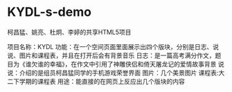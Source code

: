 # KYDL-s-demo
柯昌猛、姚亮、杜炯、李婷的共享HTML5项目

项目名称：KYDL
功能：在一个空间页面里面展示出四个版块，分别是日志、说说、图片和课程表，并且在打开后会有背景音乐
日志：是一篇高考满分作文，题目为《谁欠谁的幸福》，在作文中引用了神雕侠侣和倚天屠龙记的爱情故事背景
说说：介绍的是组员柯昌猛同学的手机游戏荣誉界面
图片：几个美景图片
课程表:大二下学期的课程表
用途：能直接的在网页上反应出几个版块的内容
